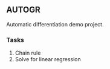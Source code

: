 ## AUTOGR

Automatic differentiation demo project.

### Tasks

1. Chain rule
2. Solve for linear regression